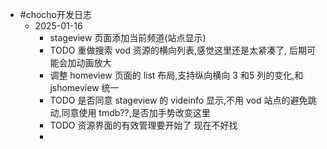 - #chocho开发日志
	- 2025-01-16
		- stageview 页面添加当前频道(站点显示)
		- TODO 重做搜索 vod 资源的横向列表,感觉这里还是太紧凑了, 后期可能会加动画放大
		- 调整 homeview 页面的 list 布局,支持纵向横向 3 和5 列的变化,和 jshomeview 统一
		- TODO  是否同意 stageview 的 videinfo 显示,不用 vod 站点的避免跳动,同意使用 tmdb??,是否加手势改变这里
		- TODO 资源界面的有效管理要开始了 现在不好找
		-